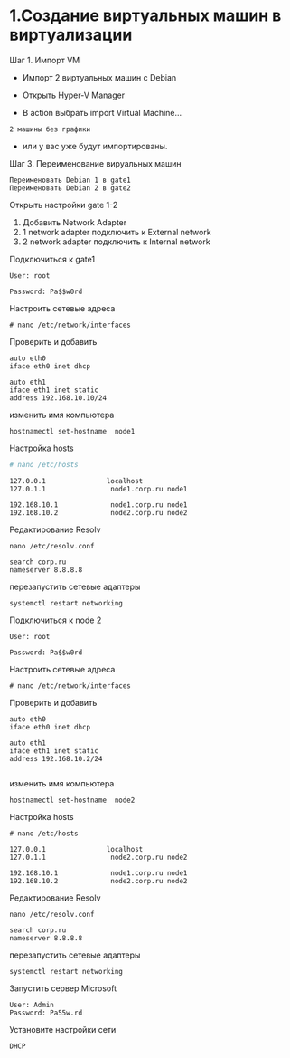 # 1.Создание виртуальных машин в виртуализации
Шаг 1. Импорт VM

* Импорт 2 виртуальных машин с Debian 

* Открыть  Hyper-V Manager

* В action выбрать import Virtual Machine...
```
2 машины без графики

```
* или у вас уже будут импортированы.


Шаг 3. Переименование вируальных машин

```
Переименовать Debian 1 в gate1
Переименовать Debian 2 в gate2
```


Открыть настройки gate 1-2

1. Добавить Network Adapter
2. 1 network adapter подключить к External network
3. 2 network adapter подключить к Internal network

Подключиться к gate1
```
User: root

Password: Pa$$w0rd
```
Настроить сетевые адреса
```
# nano /etc/network/interfaces
```
Проверить и добавить

```
auto eth0
iface eth0 inet dhcp

auto eth1
iface eth1 inet static
address 192.168.10.10/24

```

изменить имя компьютера
```
hostnamectl set-hostname  node1

```
Настройка hosts
```bash
# nano /etc/hosts
```
```
127.0.0.1               localhost
127.0.1.1                node1.corp.ru node1

192.168.10.1             node1.corp.ru node1
192.168.10.2             node2.corp.ru node2
```

Редактирование Resolv
```
nano /etc/resolv.conf
```
```
search corp.ru
nameserver 8.8.8.8
```

перезапустить сетевые адаптеры
```
systemctl restart networking
```

Подключиться к node 2
```
User: root

Password: Pa$$w0rd
```
Настроить сетевые адреса
```
# nano /etc/network/interfaces
```
Проверить и добавить

```
auto eth0
iface eth0 inet dhcp

auto eth1
iface eth1 inet static
address 192.168.10.2/24


```

изменить имя компьютера
```
hostnamectl set-hostname  node2

```
Настройка hosts
```
# nano /etc/hosts
```
```
127.0.0.1               localhost
127.0.1.1                node2.corp.ru node2

192.168.10.1             node1.corp.ru node1
192.168.10.2             node2.corp.ru node2
```

Редактирование Resolv
```
nano /etc/resolv.conf
```
```
search corp.ru
nameserver 8.8.8.8
```

перезапустить сетевые адаптеры
```
systemctl restart networking
```
   

Запустить сервер Microsoft
```
User: Admin
Password: Pa55w.rd
```

Установите настройки сети 
```
DHCP
```







